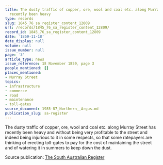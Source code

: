```yaml
---
title: The dusty traffic of copper, ore, wool and coal etc. along Murray Street has
  recently been heavy
type: records
slug: 1845_76_sa_register_content_12809
url: /records/1845_76_sa_register_content_12809/
record_id: 1845_76_sa_register_content_12809
date: '1859-11-18'
date_display: null
volume: null
issue_number: null
page: '3'
article_type: news
issue_reference: 18 November 1859, page 3
people_mentioned: []
places_mentioned:
- Murray Street
topics:
- infrastructure
- commerce
- road
- maintenance
- toll-gates
source_document: 1985-87_Northern__Argus.md
publication_slug: sa-register
---
```


The dusty traffic of copper, ore, wool and coal etc. along Murray Street has recently been heavy and without being very profitable to the street and indeed being injurious to it in some respects, so that some ratepayers are thinking of erecting toll-gates to pay for the cost of maintaining the street and of watering it in summers to keep down the dust.

Source publication: [The South Australian Register](/publications/sa-register/)
